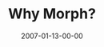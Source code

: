 ---
layout: message
category: message
series: "Morph"
title: "Why Morph?"
date: 2007-01-13-00-00
message_id: 36
---
